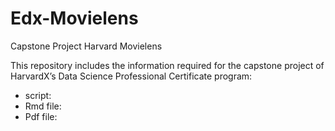 # Edx-Movielens
Capstone Project Harvard Movielens


This repository includes the information required for the capstone project of HarvardX’s Data Science Professional Certificate program:
- script:
- Rmd file:
- Pdf file:
